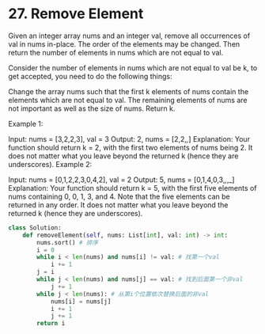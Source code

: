 # 27. Remove Element

Given an integer array nums and an integer val, remove all occurrences of val in nums in-place. The order of the elements may be changed. Then return the number of elements in nums which are not equal to val.

Consider the number of elements in nums which are not equal to val be k, to get accepted, you need to do the following things:

Change the array nums such that the first k elements of nums contain the elements which are not equal to val. The remaining elements of nums are not important as well as the size of nums.
Return k.

Example 1:

Input: nums = [3,2,2,3], val = 3
Output: 2, nums = [2,2,_,_]
Explanation: Your function should return k = 2, with the first two elements of nums being 2.
It does not matter what you leave beyond the returned k (hence they are underscores).
Example 2:

Input: nums = [0,1,2,2,3,0,4,2], val = 2
Output: 5, nums = [0,1,4,0,3,_,_,_]
Explanation: Your function should return k = 5, with the first five elements of nums containing 0, 0, 1, 3, and 4.
Note that the five elements can be returned in any order.
It does not matter what you leave beyond the returned k (hence they are underscores).


```python
class Solution:
    def removeElement(self, nums: List[int], val: int) -> int:
        nums.sort() # 排序
        i = 0
        while i < len(nums) and nums[i] != val: # 找第一个val
            i += 1
        j = i
        while j < len(nums) and nums[j] == val: # 找到后面第一个非val
            j += 1
        while j < len(nums): # 从第i个位置依次替换后面的非val
            nums[i] = nums[j]
            i += 1
            j += 1
        return i
```
